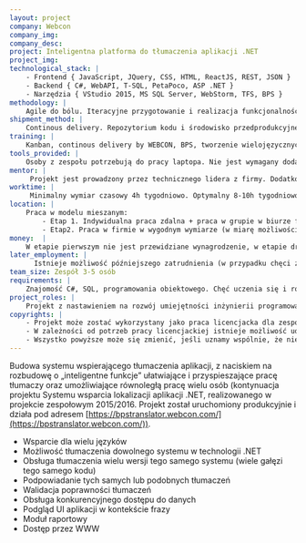 ```yaml
---
layout: project
company: Webcon
company_img:
company_desc:
project: Inteligentna platforma do tłumaczenia aplikacji .NET
project_img:
technological_stack: |
    - Frontend { JavaScript, JQuery, CSS, HTML, ReactJS, REST, JSON }
    - Backend { C#, WebAPI, T-SQL, PetaPoco, ASP .NET }
    - Narzędzia { VStudio 2015, MS SQL Server, WebStorm, TFS, BPS }
methodology: |
    Agile do bólu. Iteracyjne przygotowanie i realizacja funkcjonalności. Kanban do sterowania bieżącymi zadaniami. Interdyscyplinarny, samoorganizujący się zespół.
shipment_method: |
    Continous delivery. Repozytorium kodu i środowisko przedprodukcyjne na serwerach firmy. Cotygodniowe spotkania (2-4h) z podsumowaniem i przydziałem nowych zadań.
training: |
    Kanban, continous delivery by WEBCON, BPS, tworzenie wielojęzycznych aplikacji w środowisku .NET przeprowadzane przez pracownika firmy WEBCON podczas cotygodniowych spotkań. Wymagana jest znajomość podstaw platformy .NET i języka C#, SQL i programowania obiektowego. Pozostałe technologie i zagadnienia można poznawać na bieżąco.
tools_provided: |
    Osoby z zespołu potrzebują do pracy laptopa. Nie jest wymagany dodatkowy sprzęt. Środowisko do pracy grupowej będzie udostępnione na serwerach firmy. Jeden dzień w tygodniu jest dla zespołu dostępna sala w firmie do pracy grupowej. Tam też odbywają się cotygodniowe spotkania.
mentor: |
     Projekt jest prowadzony przez technicznego lidera z firmy. Dodatkowo można liczyć na wsparcie techniczne osób realizujących zeszłoroczny projekt (część została zatrudniona w firmie).
worktime: |
     Minimalny wymiar czasowy 4h tygodniowo. Optymalny 8-10h tygodniowo.
location: |
    Praca w modelu mieszanym:
        - Etap 1. Indywidualna praca zdalna + praca w grupie w biurze firmy + spotkania i szkolenia w firmie
        - Etap2. Praca w firmie w wygodnym wymiarze (w miarę możliwości i chęci poszczególnych członków zespołu)
money:  |
    W etapie pierwszym nie jest przewidziane wynagrodzenie, w etapie drugim wynagrodzenie za pracę.
later_employment: |
      Istnieje możliwość późniejszego zatrudnienia (w przypadku chęci z obu stron). Jest to częsta praktyka. Jest również możliwość zatrudnienia już w trakcie trwania projektu (patrz Etap 2.)
team_size: Zespół 3-5 osób
requirements: |
    Znajomość C#, SQL, programowania obiektowego. Chęć uczenia się i rozwijania umiejętności. Zainteresowania dowolne, w firmie dzielimy wiele pasji. Łączy nas chęć tworzenia czegoś naprawdę dobrego. Nie wymagane jest wcześniejsze praktyczne doświadczenie.
project_roles: |
    Projekt z nastawieniem na rozwój umiejętności inżynierii programowania, tworzenia produkcyjnych rozwiązań dla klientów. Nauka zwinnego wytwarzania programów z wykorzystaniem zwinnych technik. Nacisk na pracę zespołową i samoorganizujący się zespół, umiejętność wymiany obowiązków, przejmowania i pomocy w zadaniach. To czy powstaną wydzielone role np. tester zależy tylko od zespołu.
copyrights: |
    - Projekt może zostać wykorzystany jako praca licencjacka dla zespołu. Prowadzenie projektu będzie to uwzględniać. W ubiegłym roku praca licencjacka została sprawnie przygotowana i wysoko oceniona.
    - W zależności od potrzeb pracy licencjackiej istnieje możliwość udzielenia niewyłącznej bezpłatnej licencji na prototyp, a przekazanie praw autorskich na wersję produkcyjną lub udzielenie niewyłącznej bezpłatnej licencji na całe rozwiązanie.
    - Wszystko powyższe może się zmienić, jeśli uznamy wspólnie, że nie działa dobrze.
---
```

Budowa systemu wspierającego tłumaczenia aplikacji, z naciskiem na rozbudowę o „inteligentne funkcje” ułatwiające i przyspieszające pracę tłumaczy oraz umożliwiające równoległą pracę wielu osób (kontynuacja projektu Systemu wsparcia lokalizacji aplikacji .NET, realizowanego w projekcie zespołowym 2015/2016. Projekt został uruchomiony produkcyjnie i działa pod adresem [https://bpstranslator.webcon.com/](https://bpstranslator.webcon.com/)).

- Wsparcie dla wielu języków
- Możliwość tłumaczenia dowolnego systemu w technologii .NET
- Obsługa tłumaczenia wielu wersji tego samego systemu (wiele gałęzi tego samego kodu)
- Podpowiadanie tych samych lub podobnych tłumaczeń
- Walidacja poprawności tłumaczeń
- Obsługa konkurencyjnego dostępu do danych
- Podgląd UI aplikacji w kontekście frazy
- Moduł raportowy
- Dostęp przez WWW
